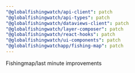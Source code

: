 ```yaml
---
"@globalfishingwatch/api-client": patch
"@globalfishingwatch/api-types": patch
"@globalfishingwatch/dataviews-client": patch
"@globalfishingwatch/layer-composer": patch
"@globalfishingwatch/react-hooks": patch
"@globalfishingwatch/ui-components": patch
"@globalfishingwatchapp/fishing-map": patch
---
```


Fishingmap/last minute improvements
